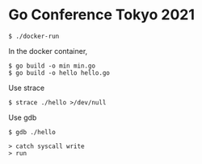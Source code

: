 # Go Conference Tokyo 2021

```
$ ./docker-run
```

In the docker container, 
```
$ go build -o min min.go
$ go build -o hello hello.go
```

Use strace
```
$ strace ./hello >/dev/null
```

Use gdb
```
$ gdb ./hello

> catch syscall write
> run
```


